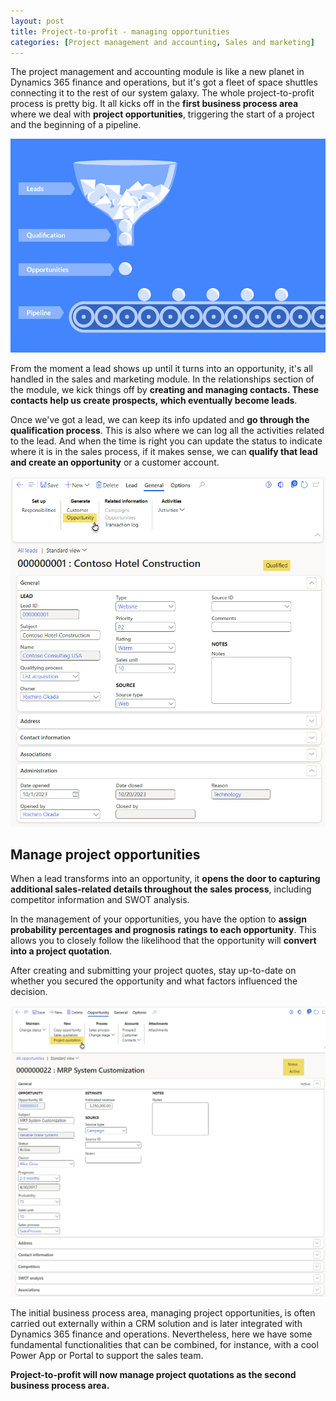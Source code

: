 ```yaml
---
layout: post
title: Project-to-profit - managing opportunities
categories: [Project management and accounting, Sales and marketing]
---
```

The project management and accounting module is like a new planet in Dynamics 365 finance and operations, but it's got a fleet of space shuttles connecting it to the rest of our system galaxy. The whole project-to-profit process is pretty big. It all kicks off in the **first business process area** where we deal with **project opportunities**, triggering the start of a project and the beginning of a pipeline.

![](/images/project-to-profit-managing-opportunities/flow.jpg)

From the moment a lead shows up until it turns into an opportunity, it's all handled in the sales and marketing module. In the relationships section of the module, we kick things off by **creating and managing contacts. These contacts help us create prospects, which eventually become leads**.

Once we've got a lead, we can keep its info updated and **go through the qualification process**. This is also where we can log all the activities related to the lead. And when the time is right you can update the status to indicate where it is in the sales process, if it makes sense, we can **qualify that lead and create an opportunity** or a customer account.

![](/images/project-to-profit-managing-opportunities/lead.png)

## Manage project opportunities

When a lead transforms into an opportunity, it **opens the door to capturing additional sales-related details throughout the sales process**, including competitor information and SWOT analysis.

In the management of your opportunities, you have the option to **assign probability percentages and prognosis ratings to each opportunity**. This allows you to closely follow the likelihood that the opportunity will **convert into a project quotation**.

After creating and submitting your project quotes, stay up-to-date on whether you secured the opportunity and what factors influenced the decision.

![](/images/project-to-profit-managing-opportunities/opportunities.png)

The initial business process area, managing project opportunities, is often carried out externally within a CRM solution and is later integrated with Dynamics 365 finance and operations. Nevertheless, here we have some fundamental functionalities that can be combined, for instance, with a cool Power App or Portal to support the sales team.

**Project-to-profit will now manage project quotations as the second business process area.**